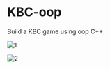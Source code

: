 # KBC-oop
Build a KBC game using oop C++

![1](https://user-images.githubusercontent.com/64495232/160232889-b81bba3c-b618-4a30-83ee-d072e963d7cb.PNG)

![2](https://user-images.githubusercontent.com/64495232/160232892-63ac7629-e51a-45f9-80b6-8ff8c2017a79.PNG)
